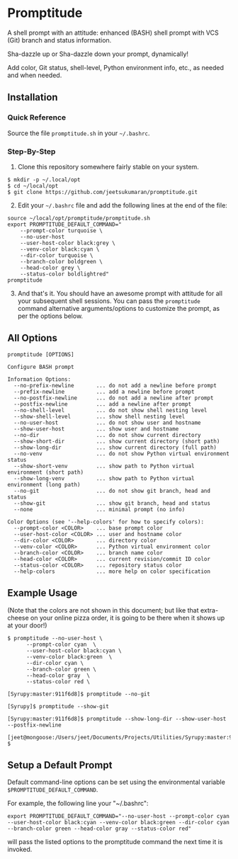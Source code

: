 
# Promptitude

A shell prompt with an attitude: enhanced (BASH) shell prompt with VCS (Git) branch and status information.

Sha-dazzle up or Sha-dazzle down your prompt, dynamically!

Add color, Git status, shell-level, Python environment info, etc., as needed and when needed.

## Installation

### Quick Reference

Source the file `promptitude.sh` in your `~/.bashrc`.

### Step-By-Step

1.  Clone this repository somewhere fairly stable on your system.

~~~
$ mkdir -p ~/.local/opt
$ cd ~/local/opt
$ git clone https://github.com/jeetsukumaran/promptitude.git
~~~

2.  Edit your ``~/.bashrc`` file and add the following lines at the end of the file:

~~~
source ~/local/opt/promptitude/promptitude.sh
export PROMPTITUDE_DEFAULT_COMMAND="
    --prompt-color turquoise \
    --no-user-host
    --user-host-color black:grey \
    --venv-color black:cyan \
    --dir-color turquoise \
    --branch-color boldgreen \
    --head-color grey \
    --status-color boldlightred"
promptitude
~~~

3.  And that's it. You should have an awesome prompt with attitude for all your subsequent shell sessions. You can pass the ``promptitude`` command alternative arguments/options to customize the prompt, as per the options below.


## All Options

~~~
promptitude [OPTIONS]

Configure BASH prompt

Information Options:
  --no-prefix-newline       ... do not add a newline before prompt
  --prefix-newline          ... add a newline before prompt
  --no-postfix-newline      ... do not add a newline after prompt
  --postfix-newline         ... add a newline after prompt
  --no-shell-level          ... do not show shell nesting level
  --show-shell-level        ... show shell nesting level
  --no-user-host            ... do not show user and hostname
  --show-user-host          ... show user and hostname
  --no-dir                  ... do not show current directory
  --show-short-dir          ... show current directory (short path)
  --show-long-dir           ... show current directory (full path)
  --no-venv                 ... do not show Python virtual environment status
  --show-short-venv         ... show path to Python virtual environment (short path)
  --show-long-venv          ... show path to Python virtual environment (long path)
  --no-git                  ... do not show git branch, head and status
  --show-git                ... show git branch, head and status
  --none                    ... minimal prompt (no info)

Color Options (see '--help-colors' for how to specify colors):
  --prompt-color <COLOR>    ... base prompt color
  --user-host-color <COLOR> ... user and hostname color
  --dir-color <COLOR>       ... directory color
  --venv-color <COLOR>      ... Python virtual environment color
  --branch-color <COLOR>    ... branch name color
  --head-color <COLOR>      ... current revision/commit ID color
  --status-color <COLOR>    ... repository status color
  --help-colors             ... more help on color specification
~~~

## Example Usage

(Note that the colors are not shown in this document; but like that extra-cheese on your online pizza order, it is going to be there when it shows up at your door!)
~~~
$ promptitude --no-user-host \
      --prompt-color cyan  \
      --user-host-color black:cyan \
      --venv-color black:green  \
      --dir-color cyan \
      --branch-color green \
      --head-color gray  \
      --status-color red \

[Syrupy:master:911f6d8]$ promptitude --no-git

[Syrupy]$ promptitude --show-git

[Syrupy:master:911f6d8]$ promptitude --show-long-dir --show-user-host --postfix-newline

[jeet@mongoose:/Users/jeet/Documents/Projects/Utilities/Syrupy:master:911f6d8]
$
~~~

## Setup a Default Prompt

Default command-line options can be set using the environmental variable `$PROMPTITUDE_DEFAULT_COMMAND`.

For example, the following line your "~/.bashrc":
~~~
export PROMPTITUDE_DEFAULT_COMMAND="--no-user-host --prompt-color cyan --user-host-color black:cyan --venv-color black:green --dir-color cyan --branch-color green --head-color gray --status-color red"
~~~

will pass the listed options to the promptitude command the next time it is
invoked.

